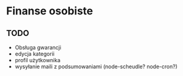 Finanse osobiste
==============


TODO
-----------
  * Obsługa gwarancji
  * edycja kategorii
  * profil użytkownika
  * wysyłanie maili z podsumowaniami (node-scheudle? node-cron?)

